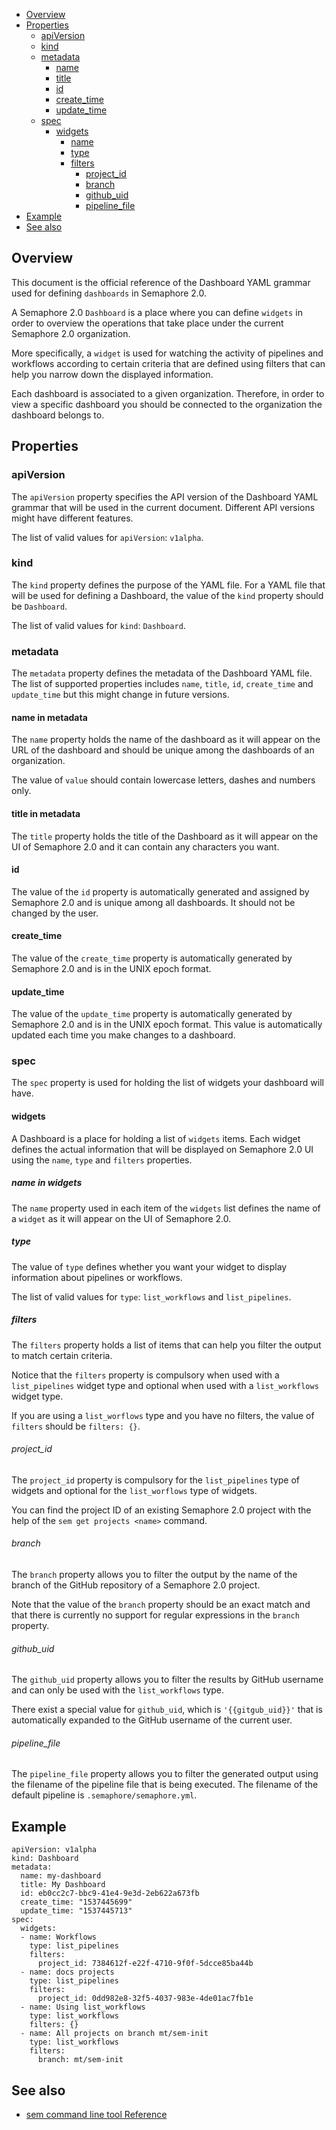 
* [Overview](#overview)
* [Properties](#properties)
   * [apiVersion](#apiversion)
   * [kind](#kind)
   * [metadata](#metadata)
      * [name](#name-in-metadata)
      * [title](#title-in-metadata)
      * [id](#id)
      * [create_time](#create_time)
      * [update_time](#update_time)
   * [spec](#spec)
      * [widgets](#widgets)
         * [name](#name-in-widgets)
         * [type](#type)
         * [filters](#filters)
            - [project_id](#project_id)
            - [branch](#branch)
            - [github_uid](#github_uid)
            - [pipeline_file](#pipeline_file)
* [Example](#example)
* [See also](#see-also)

## Overview

This document is the official reference of the Dashboard YAML grammar used for
defining `dashboards` in Semaphore 2.0.

A Semaphore 2.0 `Dashboard` is a place where you can define `widgets` in order
to overview the operations that take place under the current Semaphore 2.0
organization.

More specifically, a `widget` is used for watching the activity of pipelines
and workflows according to certain criteria that are defined using filters
that can help you narrow down the displayed information.

Each dashboard is associated to a given organization. Therefore, in order to
view a specific dashboard you should be connected to the organization the
dashboard belongs to.

## Properties

### apiVersion

The `apiVersion` property specifies the API version of the Dashboard YAML
grammar that will be used in the current document. Different API versions
might have different features.

The list of valid values for `apiVersion`: `v1alpha`.

### kind

The `kind` property defines the purpose of the YAML file. For a YAML file that
will be used for defining a Dashboard, the value of the `kind` property should
be `Dashboard`.

The list of valid values for `kind`: `Dashboard`.

### metadata

The `metadata` property defines the metadata of the Dashboard YAML file.
The list of supported properties includes `name`, `title`, `id`,
`create_time` and `update_time` but this might change in future versions.

#### name in metadata

The `name` property holds the name of the dashboard as it will appear on the
URL of the dashboard and should be unique among the dashboards of an
organization.

The value of `value` should contain lowercase letters, dashes and numbers only.

#### title in metadata

The `title` property holds the title of the Dashboard as it will appear on the
UI of Semaphore 2.0 and it can contain any characters you want.

#### id

The value of the `id` property is automatically generated and assigned by
Semaphore 2.0 and is unique among all dashboards. It should not be changed by
the user.

#### create_time

The value of the `create_time` property is automatically generated by Semaphore
2.0 and is in the UNIX epoch format.

#### update_time

The value of the `update_time` property is automatically generated by Semaphore
2.0 and is in the UNIX epoch format. This value is automatically updated each
time you make changes to a dashboard.

### spec

The `spec` property is used for holding the list of widgets your dashboard will
have.

#### widgets

A Dashboard is a place for holding a list of `widgets` items. Each widget
defines the actual information that will be displayed on Semaphore 2.0 UI using
the `name`, `type` and `filters` properties.

##### name in widgets

The `name` property used in each item of the `widgets` list defines the name of
a `widget` as it will appear on the UI of Semaphore 2.0.

##### type

The value of `type` defines whether you want your widget to display information
about pipelines or workflows.

The list of valid values for `type`: `list_workflows` and `list_pipelines`.

##### filters

The `filters` property holds a list of items that can help you filter the
output to match certain criteria.

Notice that the `filters` property is compulsory when used with a
`list_pipelines` widget type and optional when used with a `list_workflows`
widget type.

If you are using a `list_worflows` type and you have no filters, the value of
`filters` should be `filters: {}`.

###### project_id

The `project_id` property is compulsory for the `list_pipelines` type of
widgets and optional for the `list_worflows` type of widgets.

You can find the project ID of an existing Semaphore 2.0 project with the help
of the `sem get projects <name>` command.

###### branch

The `branch` property allows you to filter the output by the name of the branch
of the GitHub repository of a Semaphore 2.0 project.

Note that the value of the `branch` property should be an exact match and that
there is currently no support for regular expressions in the `branch` property.

###### github_uid

The `github_uid` property allows you to filter the results by GitHub username
and can only be used with the `list_workflows` type.

There exist a special value for `github_uid`, which is `'{{gitgub_uid}}'` that
is automatically expanded to the GitHub username of the current user.

###### pipeline_file

The `pipeline_file` property allows you to filter the generated output using
the filename of the pipeline file that is being executed. The filename of the
default pipeline is `.semaphore/semaphore.yml`.

## Example

    apiVersion: v1alpha
    kind: Dashboard
    metadata:
      name: my-dashboard
      title: My Dashboard
      id: eb0cc2c7-bbc9-41e4-9e3d-2eb622a673fb
      create_time: "1537445699"
      update_time: "1537445713"
    spec:
      widgets:
      - name: Workflows
        type: list_pipelines
        filters:
          project_id: 7384612f-e22f-4710-9f0f-5dcce85ba44b
      - name: docs projects
        type: list_pipelines
        filters:
          project_id: 0dd982e8-32f5-4037-983e-4de01ac7fb1e
      - name: Using list_workflows
        type: list_workflows
        filters: {}
      - name: All projects on branch mt/sem-init
        type: list_workflows
        filters:
          branch: mt/sem-init

## See also

* [sem command line tool Reference](https://docs.semaphoreci.com/article/53-sem-reference)
